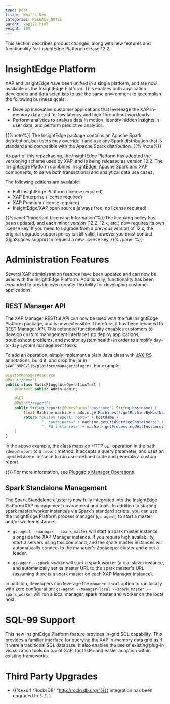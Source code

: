```yaml
---
type: post
title:  What's New
categories: RELEASE_NOTES
parent: xap122.html
weight: 100
---
```


This section describes product changes, along with new features and functionality for InsightEdge Platform release 12.2.

# InsightEdge Platform

XAP and InsightEdge have been unified in a single platform, and are now available as the InsightEdge Platform. This enables both application developers and data scientists to use the same environment to accomplish the following business goals:

- Develop innovative customer applications that levereage the XAP in-memory data grid for low latency and high-throughput workloads.
- Perform analytics to analyze data in motion, identify hidden insights in user data, and perform predictive analytics.

{{%note%}} The InsightEdge package contains an Apache Spark distribution, but users may override it and use any Spark distribution that is standard and compatible with the Apache Spark distribution. {{% /note%}}

As part of this repackaging, the InsightEdge Platform has adopted the versioning scheme used by XAP, and is being released as version 12.2. The InsightEdge Platform combines InsightEdge, Apache Spark and XAP components, to serve both transactional and analytical data use cases.

The following editions are available:

- Full InsightEdge Platform (license required)
- XAP Enterprise (license required)
- XAP Premium (license required)
- InsightEdge/XAP open source (always free, no license required)

{{%panel "Important Licensing Information"%}}The licensing policy has been updated, and each minor version (12.2, 12.x, etc.) now requires its own license key. If you need to upgrade from a previous version of 12.x, the original upgrade support policy is still valid, however you must contact GigaSpaces support to request a new license key. {{% /panel %}}  

# Administration Features

Several XAP administration features have been updated and can now be used with the InsightEdge Platform. Additionally, functionality has been expanded to provide even greater flexibility for developing customer applications.

## REST Manager API

The XAP Manager RESTful API can now be used with the full InsightEdge Platform package, and is now extensible. Therefore, it has been renamed to REST Manager API. This extended functionality enaables customers to develop custom management interfaces (to deploy applications, troubleshoot problems, and monitor system health) in order to simplify day-to-day system management tasks.

To add an operation, simply implement a plain Java class with [JAX-RS](https://github.com/jax-rs) annotations, build it, and drop the jar in `$XAP_HOME/lib/platform/manager/plugins`. For example:

```java
@CustomManagerResource
@Path("/demo")
public class BasicPluggableOperationTest {
    @Context public Admin admin;

    @GET
    @Path("/report")
    public String report(@QueryParam("hostname") String hostname) {
        final Machine machine = admin.getMachines().getMachineByHostName(hostname);
        return "Custom report: host=" + hostname + 
                ", containers=" + machine.getGridServiceContainers() + 
                ", PU instances=" + machine.getProcessingUnitInstances();
    }
}
```

In the above example, the class maps an HTTP `GET` operation in the path `/demo/report` to a `report` method. It accepts a query parameter, and uses an injected `Admin` instance to run user-defined code and generate a custom report.

{{<infosign>}} For more information, see [Pluggable Manager Operations](/xap/12.2/admin/xap-manager-rest-pluggable.html).

## Spark Standalone Management

The Spark Standalone cluster is now fully integrated into the InsightEdge Platform/XAP management environment and tools. In addition to starting spark master/worker instances via Spark's standard scripts, you can use the InsightEdge Platform process manager (`gs-agent`) to start a master and/or worker instance.

- `gs-agent --manager --spark_master` will start a spark master instance alongside the XAP Manager instance. If you require high availability,  start 3 servers using this command, and the spark master instances will automatically connect to the manager's Zookeeper cluster and elect a leader.

- `gs-agent --spark_worker` will start a spark worker (a.k.a. slave) instance, and automatically set its master URL to the spark master's URL (assuming there is a spark master on each XAP Manager instance).

In addition, developers can leverage the `manager-local` option to run locally with zero configuration: `gs-agent --manager-local --spark_master --spark_worker` will run a local manager, spark master and worker on the local host.

# SQL-99 Support

This new InsightEdge Platform feature provides in-grid SQL capability. This provides a familiar interface for querying the XAP in-memory data grid as if it were a traditional SQL database. It also enables the use of existing plug-in visualization tools on top of XAP, for faster and easier adoption within existing frameworks.


# Third Party Upgrades

* {{%exurl "RocksDB" "http://rocksdb.org/"%}} integration has been upgraded to `5.5.1`.
